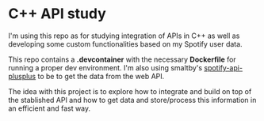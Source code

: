 # C++ API study

I'm using this repo as for studying integration of APIs in C++ as well as developing some custom functionalities based on my Spotify user data.

This repo contains a **.devcontainer** with the necessary **Dockerfile** for running a proper dev environment. I'm also using smaltby's [spotify-api-plusplus](https://github.com/smaltby/spotify-api-plusplus) to be to get the data from the web API.

The idea with this project is to explore how to integrate and build on top of the stablished API and how to get data and store/process this information in an efficient and fast way.

